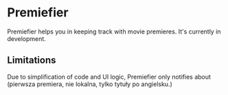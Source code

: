 # Premiefier

Premiefier helps you in keeping track with movie premieres. It's currently in development.

## Limitations

Due to simplification of code and UI logic, Premiefier only notifies about (pierwsza premiera, nie lokalna, tylko tytuły po angielsku.)

